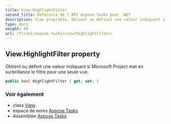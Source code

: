 ```yaml
---
title: View.HighlightFilter
second_title: Référence de l'API Aspose.Tasks pour .NET
description: View propriété. Obtient ou définit une valeur indiquant si Microsoft Project met en surbrillance le filtre pour une seule vue.
type: docs
weight: 40
url: /fr/net/aspose.tasks/view/highlightfilter/
---
```

## View.HighlightFilter property

Obtient ou définit une valeur indiquant si Microsoft Project met en surbrillance le filtre pour une seule vue.

```csharp
public bool HighlightFilter { get; set; }
```

### Voir également

* class [View](../)
* espace de noms [Aspose.Tasks](../../view/)
* Assemblée [Aspose.Tasks](../../../)


